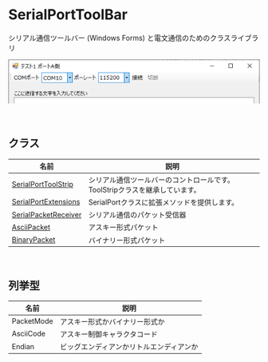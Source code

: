 # SerialPortToolBar
シリアル通信ツールバー (Windows Forms) と電文通信のためのクラスライブラリ

![図](README/img.png)

<br>

## クラス

|  名前  |  説明  |
| ---- | ---- |
|  [SerialPortToolStrip](README/SerialPortToolStrip.md)  |  シリアル通信ツールバーのコントロールです。ToolStripクラスを継承しています。  |
|  [SerialPortExtensions](README/SerialPortExtensions.md)  |  SerialPortクラスに拡張メソッドを提供します。  |
|  [SerialPacketReceiver](README/SerialPacketReceiver.md)  |  シリアル通信のパケット受信器  |
|  [AsciiPacket](README/AsciiPacket.md)  |  アスキー形式パケット  |
|  [BinaryPacket](README/BinaryPacket.md)  |  バイナリー形式パケット  |

<br>

## 列挙型

|  名前  |  説明  |
| ---- | ---- |
|  PacketMode  |  アスキー形式かバイナリー形式か  |
|  AsciiCode  |  アスキー制御キャラクタコード  |
|  Endian  |  ビッグエンディアンかリトルエンディアンか  |

